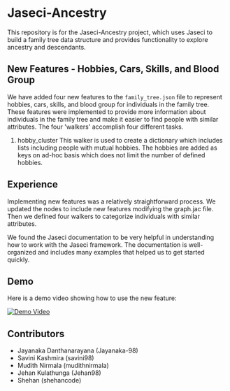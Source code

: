 # Jaseci-Ancestry

This repository is for the Jaseci-Ancestry project, which uses Jaseci to build a family tree data structure and provides functionality to explore ancestry and descendants.

## New Features - Hobbies, Cars, Skills, and Blood Group

We have added four new features to the `family_tree.json` file to represent hobbies, cars, skills, and blood group for individuals in the family tree. These features were implemented to provide more information about individuals in the family tree and make it easier to find people with similar attributes. The four 'walkers' accomplish four different tasks.

   1. hobby_cluster
        This walker is used to create a dictionary which includes lists including people with mutual hobbies. The hobbies are added as keys on ad-hoc basis which does not limit the number of defined hobbies.

## Experience

Implementing new features was a relatively straightforward process. We updated the nodes to include new features modifying the graph.jac file. Then we defined four walkers to categorize individuals with similar attributes.

We found the Jaseci documentation to be very helpful in understanding how to work with the Jaseci framework. The documentation is well-organized and includes many examples that helped us to get started quickly.

## Demo

Here is a demo video showing how to use the new feature:

[![Demo Video](https://img.youtube.com/vi/VIDEO_ID_HERE/0.jpg)](https://www.youtube.com/watch?v=VIDEO_ID_HERE)

## Contributors

- Jayanaka Danthanarayana (Jayanaka-98)
- Savini Kashmira (savini98)
- Mudith Nirmala (mudithnirmala)
- Jehan Kulathunga (Jehan98)
- Shehan (shehancode)
